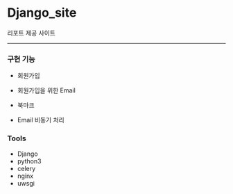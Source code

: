 # Django_site
리포트 제공 사이트

***

### 구현 기능

* 회원가입

* 회원가입을 위한 Email

* 북마크

* Email 비동기 처리

### Tools

* Django
* python3
* celery
* nginx
* uwsgi

